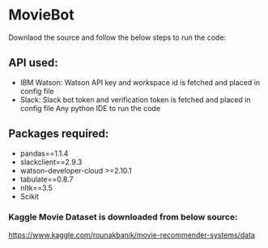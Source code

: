 # MovieBot

Downlaod the source and follow the below steps to run the code:

 ## API used:
* IBM Watson:
	Watson API key and workspace id is fetched and placed in config file
* Slack:
	Slack bot token and verification token is fetched and placed in config file
Any python IDE to run the code 


## Packages required:
* pandas==1.1.4
* slackclient==2.9.3
* watson-developer-cloud >=2.10.1
* tabulate==0.8.7
* nltk==3.5
* Scikit


### Kaggle Movie Dataset is downloaded from below source:

https://www.kaggle.com/rounakbanik/movie-recommender-systems/data
